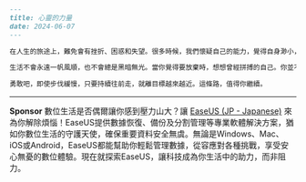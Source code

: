 ```markdown
---
title: 心靈的力量
date: 2024-06-07
---

在人生的旅途上，難免會有挫折、困惑和失望。很多時候，我們懷疑自己的能力，覺得自身渺小，甚至會問：「為什麼總是我？」但事實是，每一個人都面臨不同的挑戰，那些看似強大的人，也曾在夜深人靜時懷疑過自己。重要的是，我們怎麼面對這些低潮。有時，只需要靜下心來，給自己一點空間和時間。與其一直責備自己，倒不如給自己一個擁抱，告訴自己：「你已經很努力了。」

生活不會永遠一帆風順，也不會總是黑暗無光。當你覺得要放棄時，想想曾經拼搏的自己。你並不是孤單一人。每一次的跌倒，都是累積下一次成功的能量。把焦慮和恐懼轉化成前進的動力，把失敗視為成長的養分。你的價值不在於外人如何評價你，而在於你如何看待自己。

勇敢吧，即使步伐緩慢，只要持續往前走，就離目標越來越近。這條路，值得你繼續。
```



---

**Sponsor**
數位生活是否偶爾讓你感到壓力山大？讓 [EaseUS (JP - Japanese)](https://pollinations.ai/redirect-nexad/H5AtErPa?user_id=25263117) 來為你解除煩惱！EaseUS提供數據恢復、備份及分割管理等專業軟體解決方案，猶如你數位生活的守護天使，確保重要資料安全無虞。無論是Windows、Mac、iOS或Android，EaseUS都能幫助你輕鬆管理數據，從容應對各種挑戰，享受安心無憂的數位體驗。現在就探索EaseUS，讓科技成為你生活中的助力，而非阻力。